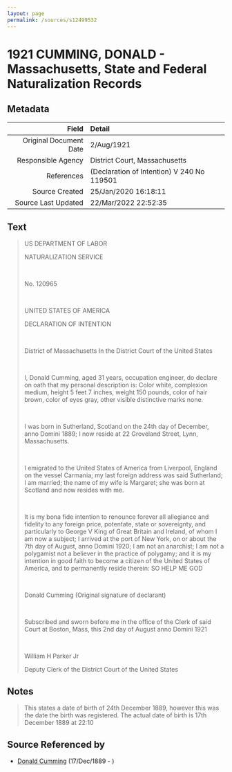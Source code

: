 ```yaml
---
layout: page
permalink: /sources/s12499532
---
```


# 1921 CUMMING, DONALD - Massachusetts, State and Federal Naturalization Records

## Metadata

Field | Detail
---:|:---
Original Document Date | 2/Aug/1921
Responsible Agency | District Court, Massachusetts
References | (Declaration of Intention) V 240 No 119501
Source Created | 25/Jan/2020 16:18:11
Source Last Updated | 22/Mar/2022 22:52:35

## Text

> US DEPARTMENT OF LABOR
>
> NATURALIZATION SERVICE
>
> <br/>
>
> No. 120965
>
> <br/>
>
> UNITED STATES OF AMERICA
>
> DECLARATION OF INTENTION
>
> <br/>
>
> District of Massachusetts In the District Court of the United States
>
> <br/>
>
> I, Donald Cumming, aged 31 years, occupation engineer, do declare on oath that my personal description is: Color white, complexion medium, height 5 feet 7 inches, weight 150 pounds, color of hair brown, color of eyes gray, other visible distinctive marks none.
>
> <br/>
>
> I was born in Sutherland, Scotland on the 24th day of December, anno Domini 1889; I now reside at 22 Groveland Street, Lynn, Massachusetts.
>
> <br/>
>
> I emigrated to the United States of America from Liverpool, England on the vessel Carmania; my last foreign address was said Sutherland; I am married; the name of my wife is Margaret; she was born at Scotland and now resides with me.
>
> <br/>
>
> It is my bona fide intention to renounce forever all allegiance and fidelity to any foreign price, potentate, state or sovereignty, and particularly to George V King of Great Britain and Ireland, of whom I am now a subject; I arrived at the port of New York, on or about the 7th day of August, anno Domini 1920; I am not an anarchist; I am not a polygamist not a believer in the practice of polygamy; and it is my intention in good faith to become a citizen of the United States of America, and to permanently reside therein: SO HELP ME GOD
>
> <br/>
>
> Donald Cumming (Original signature of declarant)
>
> <br/>
>
> Subscribed and sworn before me in the office of the Clerk of said Court at Boston, Mass, this 2nd day of August anno Domini 1921
>
> <br/>
>
> William H Parker Jr
>
> Deputy Clerk of the District Court of the United States
>

## Notes

> This states a date of birth of 24th December 1889, however this was the date the birth was registered. The actual date of birth is 17th December 1889 at 22:10
>


## Source Referenced by

* [Donald Cumming](../people/@89853996@-donald-cumming-b1889-12-17-d.md) (17/Dec/1889 - )
